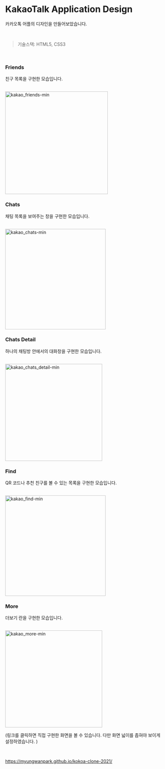 # KakaoTalk Application Design 

카카오톡 어플의 디자인을 만들어보았습니다. 

<br/>

> 기술스택: HTML5, CSS3

<br/>

### Friends

친구 목록을 구현한 모습입니다. 

<br/>

<img width="327" alt="kakao_friends-min" src="https://user-images.githubusercontent.com/56289900/144788358-a7d3dd08-2655-424d-99bf-88daa1b8914d.PNG">

<br/>

### Chats

채팅 목록을 보여주는 창을 구현한 모습입니다.  

<br/>

<img width="320" alt="kakao_chats-min" src="https://user-images.githubusercontent.com/56289900/144788356-36ea5157-b344-40b3-beed-292046e9e6e2.PNG">

<br/>

### Chats Detail

하나의 채팅방 안에서의 대화창을 구현한 모습입니다. 

<br/>

<img width="309" alt="kakao_chats_detail-min" src="https://user-images.githubusercontent.com/56289900/144788353-178efe0a-8f56-45af-9e7a-72a0a6137b11.PNG">
<br/>

### Find

QR 코드나 추천 친구를 볼 수 있는 목록을 구현한 모습입니다. 

<br/>

<img width="320" alt="kakao_find-min" src="https://user-images.githubusercontent.com/56289900/144788357-80c793a2-ef38-4963-ae4d-7e5f6b5c9972.PNG">

<br/>

### More

더보기 란을 구현한 모습입니다. 

<br/>

<img width="309" alt="kakao_more-min" src="https://user-images.githubusercontent.com/56289900/144788360-82dc3e91-83ad-4974-9ffe-137bc8d46970.PNG">

(링크를 클릭하면 직접 구현한 화면을 볼 수 있습니다. 다만 화면 넓이를 좁혀야 보이게 설정하였습니다. )

<br/>

https://myungwanpark.github.io/kokoa-clone-2021/
